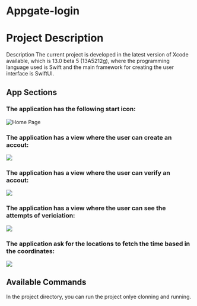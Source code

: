# Appgate-login

# Project Description

Description
The current project is developed in the latest version of Xcode available, which is 13.0 beta 5 (13A5212g), where the programming language used is Swift and the main framework for creating the user interface is SwiftUI.


## App Sections

### The application has the following start icon:

![Home Page](/Screenshots/logo.png "Home Page")

### The application has a view where the user can create an accout:

![](/Screenshots/image-signup.png)

### The application has a view where the user can verify an accout:

![](/Screenshots/image-signin.png)

### The application has a view where the user can see the attempts of vericiation:

![](/Screenshots/image-attemps.png)

### The application ask for the locations to fetch the time based in the coordinates:

![](/Screenshots/image-location.png)

## Available Commands

In the project directory, you can run the project onlye clonning and running.

